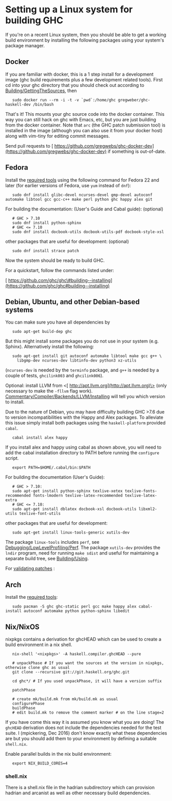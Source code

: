 # Setting up a Linux system for building GHC


If you're on a recent Linux system, then you should be able to get a working build environment by installing the following packages using your system's package manager.

## Docker


If you are familiar with docker, this is a 1 step install for a development image (ghc build requirements plus a few development related tools).
First cd into your ghc directory that you should check out according to [Building/GettingTheSources](building/getting-the-sources), then

```wiki
   sudo docker run --rm -i -t -v `pwd`:/home/ghc gregweber/ghc-haskell-dev /bin/bash
```


That's it!
This mounts your ghc source code into the docker container.
This way you can still hack on ghc with Emacs, etc, but you are just building from the docker container.
Note that `arc` (the GHC patch submission tool) is installed in the image (although you can also use it from your docker host) along with vim-tiny for editing commit messages.


Send pull requests to [ https://github.com/gregwebs/ghc-docker-dev](https://github.com/gregwebs/ghc-docker-dev) if something is out-of-date.

## Fedora


Install the [ required tools](https://ghc.haskell.org/trac/ghc/wiki/Building/Preparation/Tools) using the following command for Fedora 22 and later (for earlier versions of Fedora, use `yum` instead of `dnf`):

```wiki
   sudo dnf install glibc-devel ncurses-devel gmp-devel autoconf automake libtool gcc gcc-c++ make perl python ghc happy alex git
```


For building the documentation: (User's Guide and Cabal guide):
(optional)

```wiki
   # GHC > 7.10
   sudo dnf install python-sphinx
   # GHC <= 7.10
   sudo dnf install docbook-utils docbook-utils-pdf docbook-style-xsl
```


other  packages that are useful for development:
(optional)

```wiki
   sudo dnf install strace patch
```


Now the system should be ready to build GHC.


For a quickstart, follow the commands listed under:

[ https://github.com/ghc/ghc\#building--installing](https://github.com/ghc/ghc#building--installing)

## Debian, Ubuntu, and other Debian-based systems


You can make sure you have all dependencies by

```wiki
   sudo apt-get build-dep ghc
```


But this might install some packages you do not use in your system (e.g. Sphinx).  Alternatively install the following:

```wiki
   sudo apt-get install git autoconf automake libtool make gcc g++ \
     libgmp-dev ncurses-dev libtinfo-dev python3 xz-utils
```


(`ncurses-dev` is needed by the `terminfo` package, and `g++` is needed by a couple of tests, `ghcilink003` and `ghcilink006`).


Optional: install LLVM from \<[ http://apt.llvm.org](http://apt.llvm.org)\> (only necessary to make the `-fllvm` flag work). [Commentary/Compiler/Backends/LLVM/Installing](commentary/compiler/backends/llvm/installing#llvm-support) will tell you which version to install.


Due to the nature of Debian, you may have difficulty building GHC \>7.6 due to version incompatibilities with the Happy and Alex packages.  To alleviate this issue simply install both packages using the `haskell-platform` provided `cabal`.

```wiki
   cabal install alex happy
```


If you install alex and happy using cabal as shown above, you will need to add the cabal installation directory to PATH before running the `configure` script.

```wiki
   export PATH=$HOME/.cabal/bin:$PATH
```


For building the documentation (User's Guide):

```wiki
   # GHC > 7.10:
   sudo apt-get install python-sphinx texlive-xetex texlive-fonts-recommended fonts-lmodern texlive-latex-recommended texlive-latex-extra
   # GHC <= 7.10:
   sudo apt-get install dblatex docbook-xsl docbook-utils libxml2-utils texlive-font-utils
```


other packages that are useful for development:

```wiki
   sudo apt-get install linux-tools-generic xutils-dev
```


The package `linux-tools` includes `perf`, see [Debugging/LowLevelProfiling/Perf](debugging/low-level-profiling/perf). The package `xutils-dev` provides the `lndir` program, need for running `make sdist` and useful for maintaining a separate build tree, see [Building/Using](building/using).


For [validating patches](testing-patches) :

## Arch


Install the [ required tools](https://ghc.haskell.org/trac/ghc/wiki/Building/Preparation/Tools):

```wiki
   sudo pacman -S ghc ghc-static perl gcc make happy alex cabal-install autoconf automake python python-sphinx libedit
```

## Nix/NixOS


nixpkgs contains a derivation for ghcHEAD which can be used to create a build environment in a nix shell.

```wiki
   nix-shell '<nixpkgs>' -A haskell.compiler.ghcHEAD --pure

   # unpackPhase # If you want the sources at the version in nixpkgs, otherwise clone ghc as usual
   git clone --recursive git://git.haskell.org/ghc.git

   cd ghc*/ # If you used unpackPhase, it will have a version suffix

   patchPhase

   # create mk/build.mk from mk/build.mk as usual
   configurePhase 
   buildPhase
   # edit build.mk to remove the comment marker # on the line stage=2
```


If you have come this way it is assumed you know what you are doing! The `ghcHEAD` derivation does not include the dependencies needed for the test suite. I (mpickering, Dec 2016) don't know exactly what these dependencies are but you should add them to your environment by defining a suitable `shell.nix`.  


Enable parallel builds in the nix build environment:

```wiki
   export NIX_BUILD_CORES=4
```

### shell.nix


There is a shell.nix file in the hadrian subdirectory which can provision hadrian and arcanist as well as other necessary build dependencies. 
